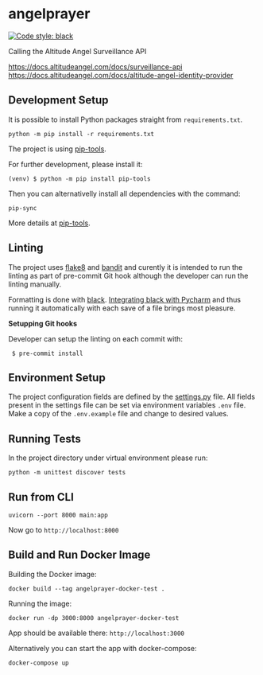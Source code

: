 # angelprayer

[![Code style: black](https://img.shields.io/badge/code%20style-black-000000.svg)](https://github.com/psf/black)

Calling the Altitude Angel Surveillance API

https://docs.altitudeangel.com/docs/surveillance-api
https://docs.altitudeangel.com/docs/altitude-angel-identity-provider


## Development Setup

It is possible to install Python packages straight from `requirements.txt`.

`python -m pip install -r requirements.txt`

The project is using [pip-tools](https://github.com/jazzband/pip-tools).

For further development, please install it:

`(venv) $ python -m pip install pip-tools`

Then you can alternativelly install all dependencies with the command:

`pip-sync`

More details at [pip-tools](https://github.com/jazzband/pip-tools).


## Linting

The project uses [flake8](https://github.com/PyCQA/flake8) and  [bandit](https://github.com/PyCQA/bandit)
and curently it is intended to run the linting as part of pre-commit Git hook although the developer
can run the linting manually.

Formatting is done with [black](https://github.com/psf/black). [Integrating black with Pycharm](https://black.readthedocs.io/en/stable/integrations/editors.html#pycharm-intellij-idea) and
thus running it automatically with each save of a file brings most pleasure.


**Setupping Git hooks**

Developer can setup the linting on each commit with:

```
 $ pre-commit install
```

## Environment Setup

The project configuration fields are defined by the [settings.py](.settings.py) file.
All fields present in the settings file can be set via environment variables `.env` file.
Make a copy of the `.env.example` file and change to desired values.

## Running Tests

In the project directory under virtual environment please run:

`python -m unittest discover tests`

## Run from CLI

`uvicorn --port 8000 main:app`

Now go to `http://localhost:8000`

## Build and Run Docker Image

Building the Docker image:

`docker build --tag angelprayer-docker-test .`

Running the image:

`docker run -dp 3000:8000 angelprayer-docker-test`

App should be available there: `http://localhost:3000`

Alternatively you can start the app with docker-compose:

`docker-compose up`
